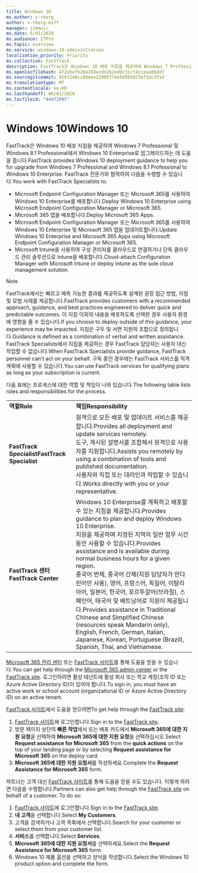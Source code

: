 ```yaml
---
title: Windows 10
ms.author: v-rberg
author: v-rberg-msft
manager: jimmuir
ms.date: 6/01/2020
ms.audience: ITPro
ms.topic: overview
ms.service: windows-10-administration
localization_priority: Priority
ms.collection: FastTrack
description: FastTrack은 Windows 10 배포 지침을 제공하여 Windows 7 Professional 및 Windows 8.1 Professional에서 Windows 10 Enterprise로 업그레이드하는 데 도움을 줍니다.
ms.openlocfilehash: 472a5efb28a269ecdd262ed9c31cf4cceaa06ddf
ms.sourcegitcommit: 826f140cc0ddee32005f74e5d995073af1dc3fa2
ms.translationtype: MT
ms.contentlocale: ko-KR
ms.lasthandoff: 06/01/2020
ms.locfileid: "44472095"
---
```

# <a name="windows-10"></a><span data-ttu-id="d54ba-103">Windows 10</span><span class="sxs-lookup"><span data-stu-id="d54ba-103">Windows 10</span></span>

<span data-ttu-id="d54ba-104">FastTrack은 Windows 10 배포 지침을 제공하여 Windows 7 Professional 및 Windows 8.1 Professional에서 Windows 10 Enterprise로 업그레이드하는 데 도움을 줍니다.</span><span class="sxs-lookup"><span data-stu-id="d54ba-104">FastTrack provides Windows 10 deployment guidance to help you for upgrade from Windows 7 Professional and Windows 8.1 Professional to Windows 10 Enterprise.</span></span> <span data-ttu-id="d54ba-105">FastTrack 전문가와 협력하여 다음을 수행할 수 있습니다.</span><span class="sxs-lookup"><span data-stu-id="d54ba-105">You work with FastTrack Specialists to:</span></span>

- <span data-ttu-id="d54ba-106">Microsoft Endpoint Configuration Manager 또는 Microsoft 365를 사용하여 Windows 10 Enterprise를 배포합니다.</span><span class="sxs-lookup"><span data-stu-id="d54ba-106">Deploy Windows 10 Enterprise using Microsoft Endpoint Configuration Manager or Microsoft 365.</span></span>
- <span data-ttu-id="d54ba-107">Microsoft 365 앱을 배포합니다.</span><span class="sxs-lookup"><span data-stu-id="d54ba-107">Deploy Microsoft 365 Apps.</span></span> 
- <span data-ttu-id="d54ba-108">Microsoft Endpoint Configuration Manager 또는 Microsoft 365를 사용하여 Windows 10 Enterprise 및 Microsoft 365 앱을 업데이트합니다.</span><span class="sxs-lookup"><span data-stu-id="d54ba-108">Update Windows 10 Enterprise and Microsoft 365 Apps using Microsoft Endpoint Configuration Manager or Microsoft 365.</span></span>
- <span data-ttu-id="d54ba-109">Microsoft Intune을 사용하여 구성 관리자를 클라우드로 연결하거나 단독 클라우드 관리 솔루션으로 Intune을 배포합니다.</span><span class="sxs-lookup"><span data-stu-id="d54ba-109">Cloud-attach Configuration Manager with Microsoft Intune or deploy Intune as the sole cloud management solution.</span></span>
  
> [!NOTE]
> <span data-ttu-id="d54ba-110">FastTrack에서는 빠르고 예측 가능한 결과를 제공하도록 설계된 권장 접근 방법, 지침 및 모범 사례를 제공합니다.</span><span class="sxs-lookup"><span data-stu-id="d54ba-110">FastTrack provides customers with a recommended approach, guidance, and best practices engineered to deliver quick and predictable outcomes.</span></span> <span data-ttu-id="d54ba-111">이 지침 이외의 내용을 배포하도록 선택한 경우 사용자 환경에 영향을 줄 수 있습니다.</span><span class="sxs-lookup"><span data-stu-id="d54ba-111">If you choose to deploy outside of this guidance, your experience may be impacted.</span></span> <span data-ttu-id="d54ba-112">지침은 구두 및 서면 지원의 조합으로 정의됩니다.</span><span class="sxs-lookup"><span data-stu-id="d54ba-112">Guidance is defined as a combination of verbal and written assistance.</span></span> <span data-ttu-id="d54ba-113">FastTrack Specialists에서 지침을 제공하는 경우 FastTrack 담당자는 사용자 대신 작업할 수 없습니다.</span><span class="sxs-lookup"><span data-stu-id="d54ba-113">When FastTrack Specialists provide guidance, FastTrack personnel can't act on your behalf.</span></span> <span data-ttu-id="d54ba-114">구독 중인 경우에는 FastTrack 서비스를 적격 계획에 사용할 수 있습니다.</span><span class="sxs-lookup"><span data-stu-id="d54ba-114">You can use FastTrack services for qualifying plans as long as your subscription is current.</span></span>  
    
<span data-ttu-id="d54ba-115">다음 표에는 프로세스에 대한 역할 및 책임이 나와 있습니다.</span><span class="sxs-lookup"><span data-stu-id="d54ba-115">The following table lists roles and responsibilities for the process.</span></span>

|||
|:-----|:-----|
|<span data-ttu-id="d54ba-116">**역할**</span><span class="sxs-lookup"><span data-stu-id="d54ba-116">**Role**</span></span> <br/> |<span data-ttu-id="d54ba-117">**책임**</span><span class="sxs-lookup"><span data-stu-id="d54ba-117">**Responsibility**</span></span> <br/> |
|<span data-ttu-id="d54ba-118">**FastTrack Specialist**</span><span class="sxs-lookup"><span data-stu-id="d54ba-118">**FastTrack Specialist**</span></span> <br/> |<span data-ttu-id="d54ba-119">원격으로 모든 배포 및 업데이트 서비스를 제공합니다.</span><span class="sxs-lookup"><span data-stu-id="d54ba-119">Provides all deployment and update services remotely.</span></span>  <br/> <span data-ttu-id="d54ba-120">도구, 게시된 설명서를 조합해서 원격으로 사용자를 지원합니다.</span><span class="sxs-lookup"><span data-stu-id="d54ba-120">Assists you remotely by using a combination of tools and published documentation.</span></span> <br/> <span data-ttu-id="d54ba-121">사용자와 직접 또는 대리인과 작업할 수 있습니다.</span><span class="sxs-lookup"><span data-stu-id="d54ba-121">Works directly with you or your representative.</span></span>|
|<span data-ttu-id="d54ba-122">**FastTrack 센터**</span><span class="sxs-lookup"><span data-stu-id="d54ba-122">**FastTrack Center**</span></span>  <br/> |<span data-ttu-id="d54ba-123">Windows 10 Enterprise를 계획하고 배포할 수 있는 지침을 제공합니다.</span><span class="sxs-lookup"><span data-stu-id="d54ba-123">Provides guidance to plan and deploy Windows 10 Enterprise.</span></span>   <br/> <span data-ttu-id="d54ba-124">지원을 제공하며 지정된 지역의 일반 업무 시간 동안 사용할 수 있습니다.</span><span class="sxs-lookup"><span data-stu-id="d54ba-124">Provides assistance and is available during normal business hours for a given region.</span></span> <br/> <span data-ttu-id="d54ba-125">중국어 번체, 중국어 간체(지원 담당자가 만다린어만 사용), 영어, 프랑스어, 독일어, 이탈리아어, 일본어, 한국어, 포르투갈어(브라질), 스페인어, 태국어 및 베트남어로 지원이 제공됩니다.</span><span class="sxs-lookup"><span data-stu-id="d54ba-125">Provides assistance in Traditional Chinese and Simplified Chinese (resources speak Mandarin only), English, French, German, Italian, Japanese, Korean, Portuguese (Brazil), Spanish, Thai, and Vietnamese.</span></span>|
 
<span data-ttu-id="d54ba-126">[Microsoft 365 관리 센터](https://go.microsoft.com/fwlink/?linkid=2032704) 또는 [FastTrack 사이트](https://go.microsoft.com/fwlink/?linkid=780698)를 통해 도움을 얻을 수 있습니다.</span><span class="sxs-lookup"><span data-stu-id="d54ba-126">You can get help through the [Microsoft 365 admin center](https://go.microsoft.com/fwlink/?linkid=2032704) or the [FastTrack site](https://go.microsoft.com/fwlink/?linkid=780698).</span></span> <span data-ttu-id="d54ba-127">로그인하려면 활성 테넌트에 활성 회사 또는 학교 계정(조직 ID 또는 Azure Active Directory ID)이 있어야 합니다.</span><span class="sxs-lookup"><span data-stu-id="d54ba-127">To sign in, you must have an active work or school account (organizational ID or Azure Active Directory ID) on an active tenant.</span></span> 

<span data-ttu-id="d54ba-128">[FastTrack 사이트](https://go.microsoft.com/fwlink/?linkid=780698)에서 도움을 얻으려면</span><span class="sxs-lookup"><span data-stu-id="d54ba-128">To get help through the [FastTrack site](https://go.microsoft.com/fwlink/?linkid=780698):</span></span> 
1.    <span data-ttu-id="d54ba-129">[FastTrack 사이트](https://go.microsoft.com/fwlink/?linkid=780698)에 로그인합니다.</span><span class="sxs-lookup"><span data-stu-id="d54ba-129">Sign in to the [FastTrack site](https://go.microsoft.com/fwlink/?linkid=780698).</span></span> 
2.    <span data-ttu-id="d54ba-130">방문 페이지 상단의 **빠른 작업**에서 또는 배포 카드에서 **Microsoft 365에 대한 지원 요청**을 선택하여 **Microsoft 365에 대한 지원 요청**을 선택하십시오.</span><span class="sxs-lookup"><span data-stu-id="d54ba-130">Select **Request assistance for Microsoft 365** from the **quick actions** on the top of your landing page or by selecting **Request assistance for Microsoft 365** on the deploy card.</span></span>
3.    <span data-ttu-id="d54ba-131">**Microsoft 365에 대한 지원 요청서**를 작성하세요.</span><span class="sxs-lookup"><span data-stu-id="d54ba-131">Complete the **Request Assistance for Microsoft 365** form.</span></span>
  
<span data-ttu-id="d54ba-p104">파트너는 고객 대신 [FastTrack 사이트](https://go.microsoft.com/fwlink/?linkid=780698)를 통해 도움을 얻을 수도 있습니다. 이렇게 하려면 다음을 수행합니다.</span><span class="sxs-lookup"><span data-stu-id="d54ba-p104">Partners can also get help through the [FastTrack site](https://go.microsoft.com/fwlink/?linkid=780698) on behalf of a customer. To do so:</span></span>
1.    <span data-ttu-id="d54ba-134">[FastTrack 사이트](https://go.microsoft.com/fwlink/?linkid=780698)에 로그인합니다.</span><span class="sxs-lookup"><span data-stu-id="d54ba-134">Sign in to the [FastTrack site](https://go.microsoft.com/fwlink/?linkid=780698).</span></span> 
2.    <span data-ttu-id="d54ba-135">**내 고객**을 선택합니다.</span><span class="sxs-lookup"><span data-stu-id="d54ba-135">Select **My Customers**.</span></span>
3.    <span data-ttu-id="d54ba-136">고객을 검색하거나 고객 목록에서 선택합니다.</span><span class="sxs-lookup"><span data-stu-id="d54ba-136">Search for your customer or select them from your customer list.</span></span>
4.    <span data-ttu-id="d54ba-137">**서비스**를 선택합니다.</span><span class="sxs-lookup"><span data-stu-id="d54ba-137">Select **Services**.</span></span>
5.    <span data-ttu-id="d54ba-138">**Microsoft 365에 대한 지원 요청서**를 선택하세요.</span><span class="sxs-lookup"><span data-stu-id="d54ba-138">Select the **Request Assistance for Microsoft 365** form.</span></span>
6.    <span data-ttu-id="d54ba-139">Windows 10 제품 옵션을 선택하고 양식을 작성합니다.</span><span class="sxs-lookup"><span data-stu-id="d54ba-139">Select the Windows 10 product option and complete the form.</span></span>
 
